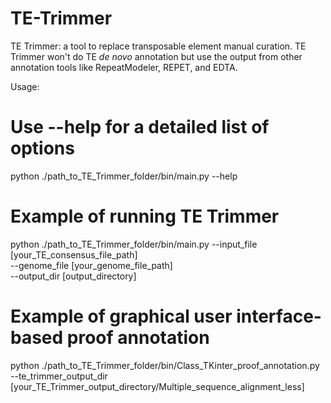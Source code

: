 # TE-Trimmer
TE Trimmer: a tool to replace transposable element manual curation.
TE Trimmer won't do TE _de novo_ annotation but use the output from other annotation tools like RepeatModeler, REPET, and EDTA.

Usage:

# Use --help for a detailed list of options
python ./path_to_TE_Trimmer_folder/bin/main.py --help 

# Example of running TE Trimmer
python ./path_to_TE_Trimmer_folder/bin/main.py --input_file [your_TE_consensus_file_path] \
                                               --genome_file [your_genome_file_path] \
                                               --output_dir [output_directory]
                                               
# Example of graphical user interface-based proof annotation
python ./path_to_TE_Trimmer_folder/bin/Class_TKinter_proof_annotation.py --te_trimmer_output_dir [your_TE_Trimmer_output_directory/Multiple_sequence_alignment_less] 
